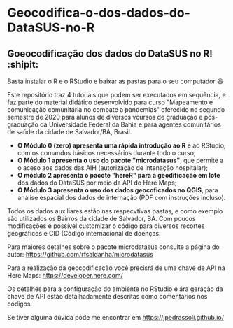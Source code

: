# Geocodifica-o-dos-dados-do-DataSUS-no-R

## Goeocodificação dos dados do DataSUS no R! :shipit:

Basta instalar o R e o RStudio e baixar as pastas para o seu computador :smiley:

Este repositório traz 4 tutoriais que podem ser executados em sequência, e faz parte do material didático desenvolvido para curso "Mapeamento e comunicação comunitária no combate a pandemias" oferecido no segundo semestre de 2020 para alunos de diversos vcursos de graduação e pós-graduação da Universidade Federal da Bahia e para agentes comunitários de saúde da cidade de Salvador/BA, Brasil.

- **O Módulo 0 (zero) apresenta uma rápida introdução ao R** e ao RStudio, com os comandos básicos necessários durante todo o curso;
- **O Módulo 1 apresenta o uso do pacote "microdatasus"**, que permite a o aceso aos dados das AIH (autorização de intenação hospitalar);
- **O módulo 2 apresenta o pacote "hereR" para a geodificação em lote** dos dados do DataSUS por meio da API do Here Maps;
- **O Módulo 3 apresenta o uso dos dados geocoficados no QGIS**, para análise espacial dos dados de internação (PDF com instruções incluso).

Todos os dados auxiliares estão nas respecvtivas pastas, e como exemplo são utilizados os Bairros da cidade de Salvador, BA. Com poucos modificações é possível 
customizar o código para diversos recortes geográficos e CID (Código internacional de doenças.

Para maiores detalhes sobre o pacote microdatasus consulte a página do autor: https://github.com/rfsaldanha/microdatasus

Para a realização da geocodificação você precisrá de uma chave de API na Here Maps: https://developer.here.com/

Os detalhes para a configuração do ambiente no RStudio e ára geração da chave de API estão detalhadamente descritas como comentários nos códigos.

Se tiver alguma dúvida pode me encontrar em https://jpedrassoli.github.io/

